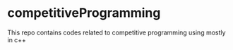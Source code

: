 # competitiveProgramming
This repo contains codes related to competitive programming using mostly in c++
